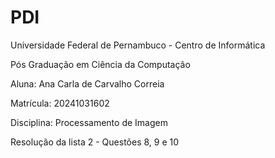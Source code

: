 # PDI
Universidade Federal de Pernambuco - Centro de Informática

Pós Graduação em Ciência da Computação

Aluna: Ana Carla de Carvalho Correia

Matrícula: 20241031602

Disciplina: Processamento de Imagem




Resolução da lista 2 - Questões 8, 9 e 10
